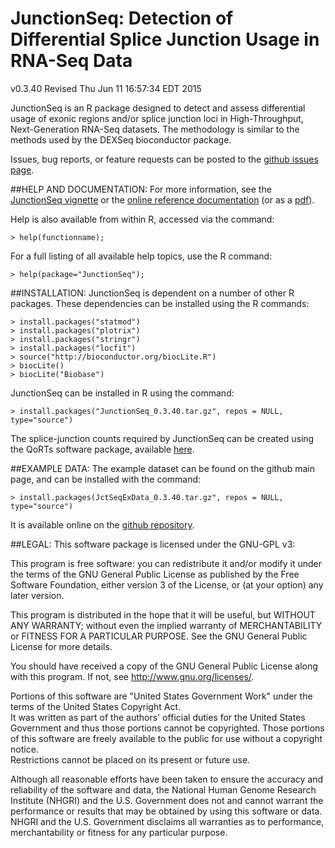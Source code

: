 # JunctionSeq: Detection of Differential Splice Junction Usage in RNA-Seq Data
v0.3.40
Revised Thu Jun 11 16:57:34 EDT 2015

JunctionSeq is an R package designed to detect and assess 
differential usage of exonic regions and/or splice junction loci in High-Throughput, 
Next-Generation RNA-Seq datasets. 
The methodology is similar to the methods used by the DEXSeq bioconductor package.

Issues, bug reports, or feature requests can be posted to the 
[github issues page](https://github.com/hartleys/JunctionSeq/issues).

##HELP AND DOCUMENTATION:
For more information, see the [JunctionSeq vignette](doc/JunctionSeq.pdf) or the 
[online reference documentation](Rhtml/index.html) (or as a [pdf](doc/JunctionSeq-reference.pdf)).

Help is also available from within R, accessed via the command:

    > help(functionname);

For a full listing of all available help topics, use the R 
command: 

    > help(package="JunctionSeq");

##INSTALLATION:
JunctionSeq is dependent on a number of other R packages. These 
dependencies can be installed using the R commands:

    > install.packages("statmod")
    > install.packages("plotrix")
    > install.packages("stringr")
    > install.packages("locfit")
    > source("http://bioconductor.org/biocLite.R")
    > biocLite()
    > biocLite("Biobase")

JunctionSeq can be installed in R using the command:

    > install.packages("JunctionSeq_0.3.40.tar.gz", repos = NULL, type="source")

The splice-junction counts required by JunctionSeq can be created 
using the QoRTs software package, available 
[here](http://hartleys.github.io/QoRTs/index.html).

##EXAMPLE DATA:
The example dataset can be found on the github main page, and can be
installed with the command:
    
    > install.packages(JctSeqExData_0.3.40.tar.gz", repos = NULL, type="source")

It is available online on the [github repository](https://github.com/hartleys/JunctionSeq/).

##LEGAL:
This software package is licensed under the GNU-GPL v3:

This program is free software: you can redistribute it and/or modify
it under the terms of the GNU General Public License as published by
the Free Software Foundation, either version 3 of the License, or
(at your option) any later version.

This program is distributed in the hope that it will be useful,
but WITHOUT ANY WARRANTY; without even the implied warranty of
MERCHANTABILITY or FITNESS FOR A PARTICULAR PURPOSE.  See the
GNU General Public License for more details.

You should have received a copy of the GNU General Public License
along with this program.  If not, see <http://www.gnu.org/licenses/>.

Portions of this software are "United States Government Work" 
under the terms of the United States Copyright Act.  
It was written as part of the authors' official duties for the 
United States Government and thus those portions cannot be 
copyrighted.  Those portions of this software are freely 
available to the public for use without a copyright notice.  
Restrictions cannot be placed on its present or future use.

Although all reasonable efforts have been taken to ensure the 
accuracy and reliability of the software and data, the National 
Human Genome Research Institute (NHGRI) and the U.S. Government 
does not and cannot warrant the performance or results that may 
be obtained by using this software or data.  NHGRI and the U.S. 
Government disclaims all warranties as to performance, 
merchantability or fitness for any particular purpose.
